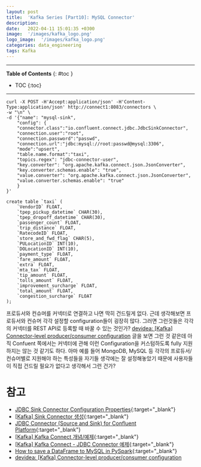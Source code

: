 ```yaml
---
layout: post
title:  'Kafka Series [Part10]: MySQL Connector'
description: 
date:   2022-04-11 15:01:35 +0300
image:  '/images/kafka_logo.png'
logo_image:  '/images/kafka_logo.png'
categories: data_engineering
tags: Kafka
---
```


---
**Table of Contents**
{: #toc }
*  TOC
{:toc}

---  

```
curl -X POST -H'Accept:application/json' -H'Content-Type:application/json' http://connect1:8083/connectors \
-w "\n" \
-d '{"name": "mysql-sink",
    "config": {
    "connector.class":"io.confluent.connect.jdbc.JdbcSinkConnector",
    "connection.user":"root",
    "connection.password":"passwd",
    "connection.url":"jdbc:mysql://root:passwd@mysql:3306",
    "mode":"upsert",
    "table.name.format":"taxi",
    "topics.regex": "jdbc-connector-user",
    "key.converter": "org.apache.kafka.connect.json.JsonConverter",
    "key.converter.schemas.enable": "true",
    "value.converter": "org.apache.kafka.connect.json.JsonConverter",
    "value.converter.schemas.enable": "true"
    }
}'
```

```
create table `taxi` (
    `VendorID` FLOAT,
    `tpep_pickup_datetime` CHAR(30),
    `tpep_dropoff_datetime` CHAR(30),
    `passenger_count` FLOAT,
    `trip_distance` FLOAT,
    `RatecodeID` FLOAT,
    `store_and_fwd_flag` CHAR(5),
    `PULocationID` INT(10),
    `DOLocationID` INT(10),
    `payment_type` FLOAT,
    `fare_amount` FLOAT,
    `extra` FLOAT,
    `mta_tax` FLOAT,
    `tip_amount` FLOAT,
    `tolls_amount` FLOAT,
    `improvement_surcharge` FLOAT,
    `total_amount` FLOAT,
    `congestion_surcharge` FLOAT
);
```

프로듀서와 컨슈머를 커넥터로 연결하고 나면 딱히 건드릴게 없다. 근데 생각해보면 프로듀서와 컨슈머 각각 설정할 configuration들이 굉장히 많다. 그러면 그런것들은 각각의 커넥터를 REST API로 등록할 때 바꿀 수 있는 것인가? [devidea: [Kafka] Connector-level producer/consumer configuration](https://devidea.tistory.com/96) 글을 보면 그런 것 같은데 아직 Confuent 쪽에서는 커넥터에 관해 이런 Configuration을 커스텀하도록 fully 지원하지는 않는 것 같기도 하다. 아마 예를 들어 MongoDB, MySQL 등 각각의 프로듀서/컨슈머별로 지원해야 하는 특성들을 자기들 생각에는 잘 설정해놓았기 때문에 사용자들이 직접 건드릴 필요가 없다고 생각해서 그런 건가?  

# 참고

- [JDBC Sink Connector Configuration Properties](https://docs.confluent.io/kafka-connect-jdbc/current/sink-connector/sink_config_options.html){:target="_blank"}
- [[Kafka] Sink Connector 생성](https://presentlee.tistory.com/6){:target="_blank"}
- [JDBC Connector (Source and Sink) for Confluent Platform](https://docs.confluent.io/5.5.1/connect/kafka-connect-jdbc/index.html#mysql-server){:target="_blank"}
- [[Kafka] Kafka Connect 개념/예제](https://cjw-awdsd.tistory.com/53){:target="_blank"}
- [[Kafka] Kafka Connect - JDBC Connector 예제](https://wecandev.tistory.com/110){:target="_blank"}
- [How to save a DataFrame to MySQL in PySpark](https://www.projectpro.io/recipes/save-dataframe-mysql-pyspark){:target="_blank"}
- [devidea: [Kafka] Connector-level producer/consumer configuration](https://devidea.tistory.com/96)